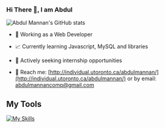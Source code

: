 ### Hi There 👋, I am Abdul
![Abdul Mannan's GitHub stats](https://github-readme-stats.vercel.app/api?username=dyerfire9&show_icons=true&theme=radical)

- 💼 Working as a Web Developer

- 📈 Currently learning Javascript, MySQL and libraries

- 👯 Actively seeking internship opportunities

- 💬 Reach me: [http://individual.utoronto.ca/abdulmannan/](http://individual.utoronto.ca/abdulmannan/) or by email: abdulmannancomp@gmail.com


## My Tools
[![My Skills](https://skillicons.dev/icons?i=py,java,js,react,vue,html,css,r,postgres)](https://skillicons.dev)




